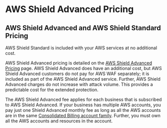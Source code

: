 # AWS Shield Advanced Pricing<a name="aws-shield-pricing"></a>

## AWS Shield Advanced and AWS Shield Standard Pricing<a name="ddos-pricing"></a>

AWS Shield Standard is included with your AWS services at no additional cost\.

AWS Shield Advanced pricing is detailed on the [AWS Shield Advanced Pricing](http://aws.amazon.com/shield/pricing/) page\. AWS Shield Advanced does have an additional cost, but AWS Shield Advanced customers do not pay for AWS WAF separately; it is included as part of the AWS Shield Advanced service\. Further, AWS Shield Advanced charges do not increase with attack volume\. This provides a predictable cost for the extended protection\.

The AWS Shield Advanced fee applies for each business that is subscribed to AWS Shield Advanced\. If your business has multiple AWS accounts, you pay just one Shield Advanced monthly fee as long as all the AWS accounts are in the same [Consolidated Billing account family](http://docs.aws.amazon.com/awsaccountbilling/latest/aboutv2/consolidated-billing.html)\. Further, you must own all the AWS accounts and resources in the account\. 